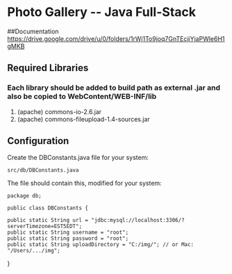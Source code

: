 # Photo Gallery -- Java Full-Stack

##Documentation 
https://drive.google.com/drive/u/0/folders/1rWj1To9joq7GnTEcjiYjaPWle6H1gMKB

## Required Libraries


### Each library should be added to build path as external .jar and also be copied to WebContent/WEB-INF/lib

1. (apache) commons-io-2.6.jar
2. (apache) commons-fileupload-1.4-sources.jar

## Configuration
Create the DBConstants.java file for your system:

    src/db/DBConstants.java
   
The file should contain this, modified for your system:

    package db;

	public class DBConstants {
	
	public static String url = "jdbc:mysql://localhost:3306/?serverTimezone=EST5EDT";
	public static String username = "root";
	public static String password = "root";
	public static String uploadDirectory = "C:/img/"; // or Mac: "/Users/.../img";
}
